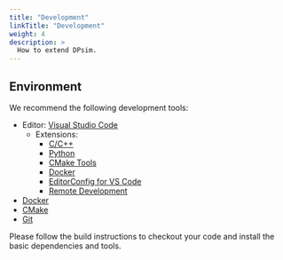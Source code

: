 ```yaml
---
title: "Development"
linkTitle: "Development"
weight: 4
description: >
  How to extend DPsim.
---
```


## Environment

We recommend the following development tools:

- Editor: [Visual Studio Code](https://code.visualstudio.com)
  - Extensions:
    - [C/C++](https://marketplace.visualstudio.com/items?itemName=ms-vscode.cpptools)
    - [Python](https://marketplace.visualstudio.com/items?itemName=ms-python.python)
    - [CMake Tools](https://marketplace.visualstudio.com/items?itemName=vector-of-bool.cmake-tools)
    - [Docker](https://marketplace.visualstudio.com/items?itemName=ms-azuretools.vscode-docker)
    - [EditorConfig for VS Code](https://marketplace.visualstudio.com/items?itemName=EditorConfig.EditorConfig)
    - [Remote Development](https://marketplace.visualstudio.com/items?itemName=ms-vscode-remote.vscode-remote-extensionpack)
- [Docker](https://www.docker.com)
- [CMake](https://cmake.org)
- [Git](https://git-scm.com)

Please follow the build instructions to checkout your code and install the basic dependencies and tools.
